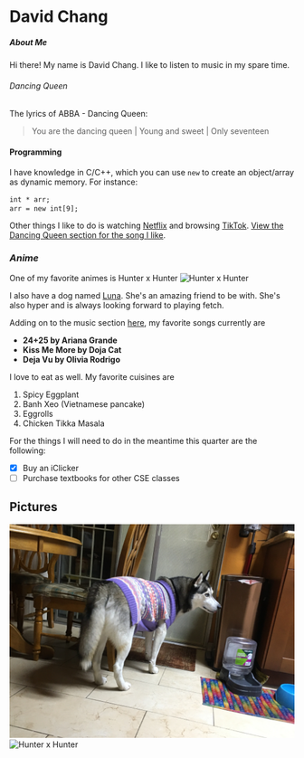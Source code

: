 # **David Chang**

##### About Me #####
Hi there! My name is David Chang. I like to listen to music in my spare time. 
###### Dancing Queen ######
The lyrics of ABBA - Dancing Queen:

> You are the dancing queen | Young and sweet | Only seventeen

#### Programming ####
I have knowledge in C/C++, which you can use `new` to create an object/array as dynamic memory. For instance: 
```
int * arr;
arr = new int[9];
```

Other things I like to do is watching [Netflix](https://www.netflix.com/) and browsing [TikTok](https://www.tiktok.com/en/). [View the Dancing Queen section for the song I like](#dancing-queen).

### *Anime* ###

One of my favorite animes is Hunter x Hunter 
![Hunter x Hunter](https://cdn.vox-cdn.com/thumbor/Z_AkJJ0E7H2zcxBSoPZjJu870D4=/0x43:1366x726/fit-in/1200x600/cdn.vox-cdn.com/uploads/chorus_asset/file/22776029/EP_86_OP_Card.png)

I also have a dog named [Luna](/IMG_3552.JPG). She's an amazing friend to be with. She's also hyper and is always looking forward to playing fetch.

Adding on to the music section [here](#dancing-queen), my favorite songs currently are 
- **24+25 by Ariana Grande**
- **Kiss Me More by Doja Cat**
- **Deja Vu by Olivia Rodrigo**

I love to eat as well. My favorite cuisines are 
1. Spicy Eggplant
2. Banh Xeo (Vietnamese pancake)
3. Eggrolls
4. Chicken Tikka Masala

For the things I will need to do in the meantime this quarter are the following:
- [x] Buy an iClicker
- [ ] Purchase textbooks for other CSE classes
  
## Pictures ##

![My husky, Luna](/IMG_3552.JPG)
![Hunter x Hunter](https://cdn.vox-cdn.com/thumbor/Z_AkJJ0E7H2zcxBSoPZjJu870D4=/0x43:1366x726/fit-in/1200x600/cdn.vox-cdn.com/uploads/chorus_asset/file/22776029/EP_86_OP_Card.png)